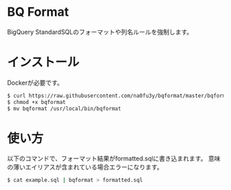 # BQ Format

BigQuery StandardSQLのフォーマットや列名ルールを強制します。

# インストール

Dockerが必要です。

``` bash
$ curl https://raw.githubusercontent.com/na0fu3y/bqformat/master/bqformat > bqformat
$ chmod +x bqformat
$ mv bqformat /usr/local/bin/bqformat
```

# 使い方

以下のコマンドで、フォーマット結果がformatted.sqlに書き込まれます。
意味の薄いエイリアスが含まれている場合エラーになります。

``` bash
$ cat example.sql | bqformat > formatted.sql
```
